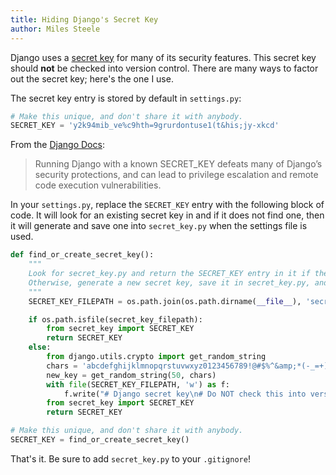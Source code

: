 ```yaml
---
title: Hiding Django's Secret Key
author: Miles Steele
---
```


Django uses a [secret key](https://docs.djangoproject.com/en/1.5/ref/settings/#std:setting-SECRET_KEY) for many of its security features. This secret key should **not** be checked into version control. There are many ways to factor out the secret key; here's the one I use.

The secret key entry is stored by default in `settings.py`:
``` python
# Make this unique, and don't share it with anybody.
SECRET_KEY = 'y2k94mib_ve%c9hth=9grurdontuse1(t&his;jy-xkcd'
```

From the [Django Docs](https://docs.djangoproject.com/en/1.5/ref/settings/#std:setting-SECRET_KEY):

> Running Django with a known SECRET_KEY defeats many of Django’s security protections, and can lead to privilege escalation and remote code execution vulnerabilities.

In your `settings.py`, replace the `SECRET_KEY` entry with the following block of code. It will look for an existing secret key in and if it does not find one, then it will generate and save one into `secret_key.py` when the settings file is used.
``` python
def find_or_create_secret_key():
    """
    Look for secret_key.py and return the SECRET_KEY entry in it if the file exists.
    Otherwise, generate a new secret key, save it in secret_key.py, and return the key.
    """
    SECRET_KEY_FILEPATH = os.path.join(os.path.dirname(__file__), 'secret_key.py')

    if os.path.isfile(secret_key_filepath):
        from secret_key import SECRET_KEY
        return SECRET_KEY
    else:
        from django.utils.crypto import get_random_string
        chars = 'abcdefghijklmnopqrstuvwxyz0123456789!@#$%^&amp;*(-_=+)'
        new_key = get_random_string(50, chars)
        with file(SECRET_KEY_FILEPATH, 'w') as f:
            f.write("# Django secret key\n# Do NOT check this into version control.\n\nSECRET_KEY = '%s'\n" % new_key)
        from secret_key import SECRET_KEY
        return SECRET_KEY

# Make this unique, and don't share it with anybody.
SECRET_KEY = find_or_create_secret_key()
```

That's it. Be sure to add `secret_key.py` to your `.gitignore`!
